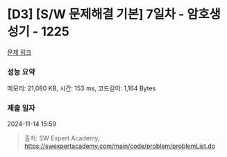 # [D3] [S/W 문제해결 기본] 7일차 - 암호생성기 - 1225 

[문제 링크](https://swexpertacademy.com/main/code/problem/problemDetail.do?contestProbId=AV14uWl6AF0CFAYD) 

### 성능 요약

메모리: 21,080 KB, 시간: 153 ms, 코드길이: 1,164 Bytes

### 제출 일자

2024-11-14 15:59



> 출처: SW Expert Academy, https://swexpertacademy.com/main/code/problem/problemList.do
